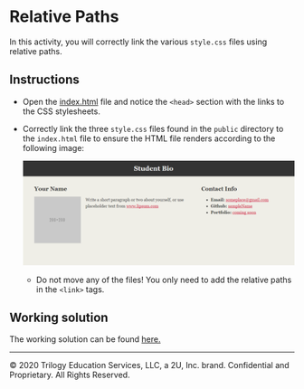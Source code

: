 # Relative Paths

In this activity, you will correctly link the various `style.css` files using relative paths.

## Instructions

* Open the [index.html](Unsolved/public/index.html) file and notice the `<head>` section with the links to the CSS stylesheets.

* Correctly link the three `style.css` files found in the `public` directory to the `index.html` file to ensure the HTML file renders according to the following image:

  ![A portfolio with a dark gray header with the student's name, a photo, text on the left and contact info in an unordered list on the right](100-html-css-mockup.png)

  * Do not move any of the files! You only need to add the relative paths in the `<link>` tags.

## Working solution

The working solution can be found [here.](https://rukshanuddin.github.io/04-Relative-Paths/public/)

---
© 2020 Trilogy Education Services, LLC, a 2U, Inc. brand. Confidential and Proprietary. All Rights Reserved.
